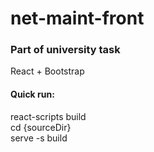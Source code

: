 # net-maint-front

### Part of university task
React + Bootstrap

#### Quick run:
react-scripts build  
cd {sourceDir}  
serve -s build
